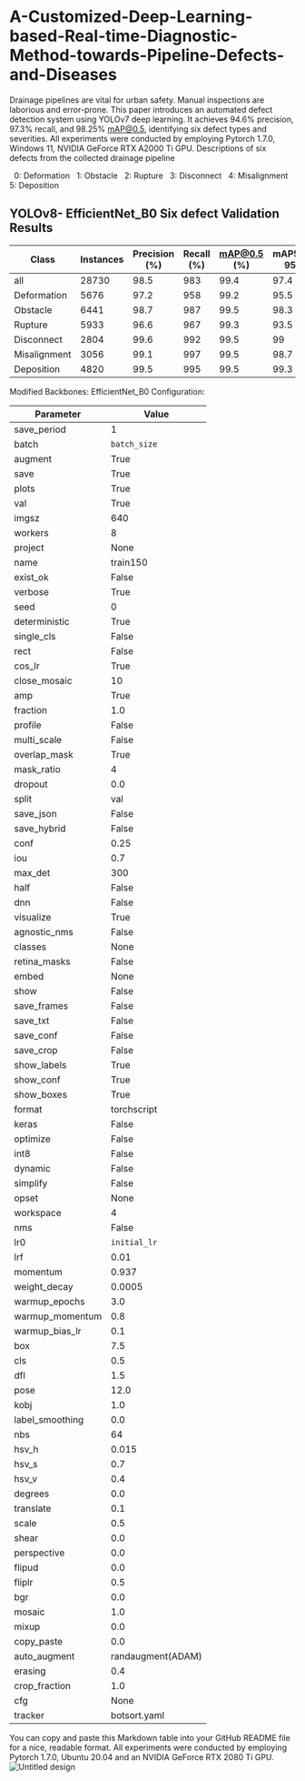 # A-Customized-Deep-Learning-based-Real-time-Diagnostic-Method-towards-Pipeline-Defects-and-Diseases
Drainage pipelines are vital for urban safety. Manual inspections are laborious and error-prone. 
This paper introduces an automated defect detection system using YOLOv7 deep learning. It achieves 94.6% precision, 97.3% recall, and 98.25% mAP@0.5, 
identifying six defect types and severities.
All experiments were conducted by employing Pytorch 1.7.0, Windows 11, NVIDIA GeForce RTX A2000 Ti GPU.
Descriptions of six defects from the collected drainage pipeline

  0: Deformation
  1: Obstacle
  2: Rupture
  3: Disconnect
  4: Misalignment
  5: Deposition
## YOLOv8- EfficientNet_B0 Six defect Validation Results

|  Class        | Instances  | Precision (%) | Recall (%) | mAP@0.5 (%) | mAP50-95) |
|---------------|------------|---------------|------------|-------------|-----------|
| all           | 28730      | 98.5          | 983        | 99.4        | 97.4      | 
| Deformation   | 5676       | 97.2          | 958        | 99.2        | 95.5      | 
| Obstacle      | 6441       | 98.7          | 987        | 99.5        | 98.3      | 
| Rupture       | 5933       | 96.6          | 967        | 99.3        | 93.5      | 
| Disconnect    | 2804       | 99.6          | 992        | 99.5        | 99        | 
| Misalignment  | 3056       | 99.1          | 997        | 99.5        | 98.7      | 
| Deposition    | 4820       | 99.5          | 995        | 99.5        | 99.3      |

Modified Backbones: EfficientNet_B0
Configuration: 

| Parameter        | Value            | 
|------------------|------------------|
| save_period      | 1                |
| batch            | `batch_size`     |
| augment          | True             |
| save             | True             |
| plots            | True             |
| val              | True             |
| imgsz            | 640              |
| workers          | 8                |
| project          | None             |
| name             | train150         |
| exist_ok         | False            |
| verbose          | True             |
| seed             | 0                |
| deterministic    | True             |
| single_cls       | False            |
| rect             | False            |
| cos_lr           | True             |
| close_mosaic     | 10               |
| amp              | True             |
| fraction         | 1.0              |
| profile          | False            |
| multi_scale      | False            |
| overlap_mask     | True             |
| mask_ratio       | 4                |
| dropout          | 0.0              |
| split            | val              |
| save_json        | False            |
| save_hybrid      | False            |
| conf             | 0.25             |
| iou              | 0.7              |
| max_det          | 300              |
| half             | False            |
| dnn              | False            |
| visualize        | True             |
| agnostic_nms     | False            |
| classes          | None             |
| retina_masks     | False            |
| embed            | None             |
| show             | False            |
| save_frames      | False            |
| save_txt         | False            |
| save_conf        | False            |
| save_crop        | False            |
| show_labels      | True             |
| show_conf        | True             |
| show_boxes       | True             |
| format           | torchscript      |
| keras            | False            |
| optimize         | False            |
| int8             | False            |
| dynamic          | False            |
| simplify         | False            |
| opset            | None             |
| workspace        | 4                |
| nms              | False            |
| lr0              | `initial_lr`     |
| lrf              | 0.01             |
| momentum         | 0.937            |
| weight_decay     | 0.0005           |
| warmup_epochs    | 3.0              |
| warmup_momentum  | 0.8              |
| warmup_bias_lr   | 0.1              |
| box              | 7.5              |
| cls              | 0.5              |
| dfl              | 1.5              |
| pose             | 12.0             |
| kobj             | 1.0              |
| label_smoothing  | 0.0              |
| nbs              | 64               |
| hsv_h            | 0.015            |
| hsv_s            | 0.7              |
| hsv_v            | 0.4              |
| degrees          | 0.0              |
| translate        | 0.1              |
| scale            | 0.5              |
| shear            | 0.0              |
| perspective      | 0.0              |
| flipud           | 0.0              |
| fliplr           | 0.5              |
| bgr              | 0.0              |
| mosaic           | 1.0              |
| mixup            | 0.0              |
| copy_paste       | 0.0              |
| auto_augment     | randaugment(ADAM)|
| erasing          | 0.4              |
| crop_fraction    | 1.0              |
| cfg              | None             |
| tracker          | botsort.yaml     |


You can copy and paste this Markdown table into your GitHub README file for a nice, readable format.
All experiments were conducted by employing Pytorch 1.7.0, Ubuntu 20.04 and an NVIDIA GeForce RTX 2080 Ti GPU.
![Untitled design](https://github.com/Custom-Pipeline-Defect-Detector/A-Customized-Deep-Learning-based-Real-time-Diagnostic-Method-towards-Pipeline-Defects-and-Diseases/assets/173538015/cfae74d8-36e0-4a7c-b373-ea8c82bfcb68)

